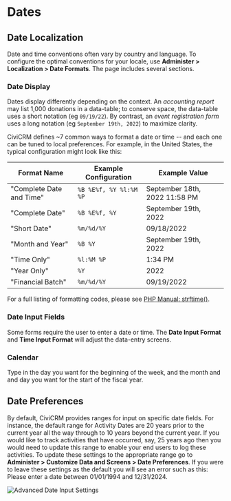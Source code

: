 # Dates

## Date Localization

Date and time conventions often vary by country and language. To configure the optimal conventions for your locale, use **Administer > Localization > Date Formats**.
The page includes several sections.

### Date Display

Dates display differently depending on the context.  An *accounting report* may list 1,000 donations in a data-table; to conserve space, the data-table uses a short
notation (eg `09/19/22`).  By contrast, an *event registration form* uses a long notation (eg `September 19th, 2022`) to maximize clarity.

CiviCRM defines ~7 common ways to format a date or time -- and each one can be tuned to local preferences. For example, in the United States, the typical configuration might look like this:

|Format Name|Example Configuration|Example Value|
|----|-----|-----|
| "Complete Date and Time" | `%B %E%f, %Y %l:%M %P` | September 18th, 2022 11:58 PM |
| "Complete Date"          | `%B %E%f, %Y`     | September 19th, 2022 |
| "Short Date"             | `%m/%d/%Y` | 09/18/2022 |
| "Month and Year"         | `%B %Y`  | September 19th, 2022 |
| "Time Only"              | `%l:%M %P`     | 1:34 PM |
| "Year Only"              | `%Y`     | 2022 |
| "Financial Batch"        | `%m/%d/%Y`| 09/19/2022 |

For a full listing of formatting codes, please see [PHP Manual: strftime()](https://www.php.net/manual/en/function.strftime.php).

### Date Input Fields

Some forms require the user to enter a date or time. The  **Date Input Format** and **Time Input Format** will adjust the data-entry screens.

### Calendar

Type in the day you want for the beginning of the week, and the month and and day you want for the start of the fiscal year.

## Date Preferences

By default, CiviCRM provides ranges for input on specific date fields. For instance, the default range for Activity Dates are 20 years prior to the current year all the way through to 10 years beyond the current year. If you would like to track activities that have occurred, say, 25 years ago then you would need to update this range to enable your end users to log these activities. To update these settings to the appropriate range go to **Administer > Customize Data and Screens > Date Preferences**. If you were to leave these settings as the default you will see an error such as this: Please enter a date between 01/01/1994 and 12/31/2024.

![Advanced Date Input Settings](../img/configure-localization-advanced-date-input-settings.png)
